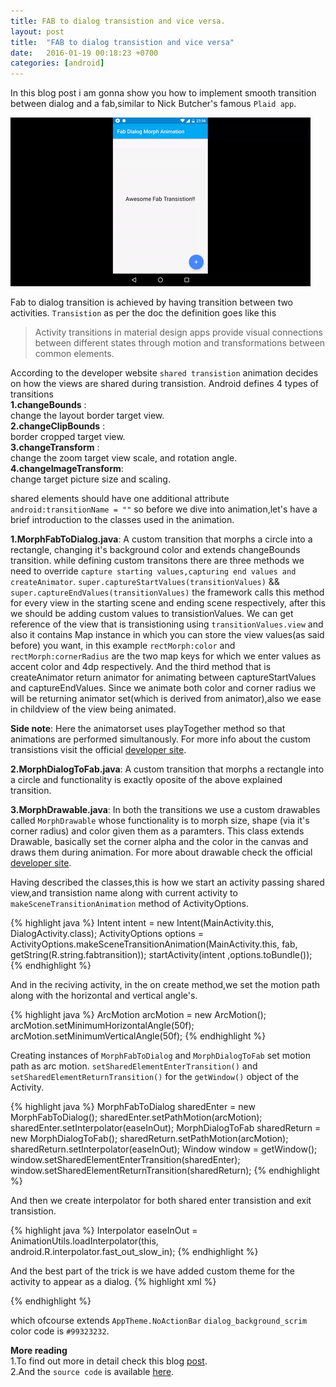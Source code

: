 ```yaml
---
title: FAB to dialog transistion and vice versa.
layout: post
title:  "FAB to dialog transistion and vice versa"
date:   2016-01-19 00:18:23 +0700
categories: [android]
---
```

In this blog post i am  gonna show you how to implement smooth transition between dialog and a fab,similar to Nick Butcher's famous `Plaid app`.

![ScreenShot](/img/Blog/fab2.gif)


  Fab to dialog transition is achieved by having transition between two activities.
 `Transistion` as per the doc the definition goes like this

 >Activity transitions in material design apps provide visual connections between different states through motion and transformations between common elements.

  According to the developer website `shared transistion` animation decides on how the views are shared during transistion.
  Android defines 4 types of transitions<br/>
  **1.changeBounds** : <br/>
  change the layout border target view.<br/>
  **2.changeClipBounds** : <br/>
  border cropped target view.<br/>
  **3.changeTransform** : <br/>
  change the zoom target view scale, and rotation angle.<br/>
  **4.changeImageTransform**: <br/>
  change target picture size and scaling.<br/>

  shared elements should have one additional attribute   `android:transitionName = ""`
  so before we dive into animation,let's have a brief introduction to the classes used in the animation.

  **1.MorphFabToDialog.java**:
  A custom transition that morphs a circle into a rectangle, changing it's background color and extends changeBounds transition.
while defining custom transitons there are three methods we need to override `capture starting values,capturing end values and createAnimator`.
`super.captureStartValues(transitionValues)` && `super.captureEndValues(transitionValues)` the framework calls this method for every view in the starting scene and ending scene respectively, after this we should be adding custom values to transistionValues.
We can get reference of the view that is transistioning using  `transitionValues.view` and also it contains Map instance in which you can store the view values(as said before) you want, in this example  `rectMorph:color` and `rectMorph:cornerRadius` are the two map keys for which we enter values as accent color and 4dp respectively.
And the third method that is createAnimator return animator for animating between captureStartValues and captureEndValues. Since we animate both color and corner radius we will be returning animator set(which is derived from animator),also we ease in childview of the view being animated.

**Side note**:
Here the animatorset uses  playTogether method so that animations are performed simultanously.
For more info about the custom transistions visit the official [developer site](http://developer.android.com/training/transitions/custom-transitions.html).

**2.MorphDialogToFab.java**:
A custom transition that morphs a rectangle into a circle and functionality is exactly oposite of the above explained transition.

**3.MorphDrawable.java**:
In both the transitions we use a custom drawables called `MorphDrawable` whose functionality is to morph size, shape (via it's corner radius) and color given them as a paramters.
This class extends Drawable, basically set the corner alpha and the color in the canvas and draws them during animation.
For more about drawable check the official [developer site](http://developer.android.com/reference/android/graphics/drawable/Drawable.html).

Having described the classes,this is how we start an activity passing shared view,and transistion name along with current activity to  `makeSceneTransitionAnimation` method of ActivityOptions.

{% highlight java %}
Intent intent = new Intent(MainActivity.this, DialogActivity.class);
ActivityOptions options = ActivityOptions.makeSceneTransitionAnimation(MainActivity.this, fab, getString(R.string.fabtransition));
startActivity(intent ,options.toBundle());
{% endhighlight %}

And in the reciving activity, in the on create method,we set the motion path along with the horizontal and vertical angle's.

{% highlight java %}
 ArcMotion arcMotion = new ArcMotion();
 arcMotion.setMinimumHorizontalAngle(50f);
 arcMotion.setMinimumVerticalAngle(50f);
{% endhighlight %}

Creating instances of `MorphFabToDialog` and `MorphDialogToFab` set motion path as arc motion.
`setSharedElementEnterTransition()` and `setSharedElementReturnTransition()` for the `getWindow()` object of the Activity.

 {% highlight java %}
 MorphFabToDialog sharedEnter = new MorphFabToDialog();
 sharedEnter.setPathMotion(arcMotion);
 sharedEnter.setInterpolator(easeInOut);
 MorphDialogToFab sharedReturn = new MorphDialogToFab();
 sharedReturn.setPathMotion(arcMotion);
 sharedReturn.setInterpolator(easeInOut);
 Window window = getWindow();
 window.setSharedElementEnterTransition(sharedEnter);
 window.setSharedElementReturnTransition(sharedReturn);
 {% endhighlight %}

And then we create interpolator for  both shared enter transistion and exit transistion.

 {% highlight java %}
  Interpolator easeInOut = AnimationUtils.loadInterpolator(this, android.R.interpolator.fast_out_slow_in);
 {% endhighlight %}


And the best part of the trick is we have added custom theme for the activity to appear as a dialog.
{% highlight xml %}
<style name="AppTheme.Dialog" parent="AppTheme.NoActionBar">
    <item name="android:windowIsTranslucent">true</item>
    <item name="android:windowBackground">@color/dialog_background_scrim</item>
 </style>

<style name="AppTheme.NoActionBar">
   <item name="windowActionBar">false</item>
   <item name="windowNoTitle">true</item>
</style>
{% endhighlight %}

 which ofcourse extends  `AppTheme.NoActionBar`   `dialog_background_scrim` color code is `#99323232`.

 **More reading**<br/>
 1.To find out more in detail check this blog [post](http://hujiaweibujidao.github.io/blog/2015/12/13/Fab-and-Dialog-Morphing-Animation/).<br/>
 2.And the `source code` is available [here](https://github.com/hujiaweibujidao/FabDialogMorph).<br/>
